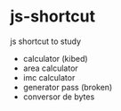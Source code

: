 # js-shortcut
js shortcut to study

- calculator (kibed)
- area calculator
- imc calculator
- generator pass (broken)
- conversor de bytes